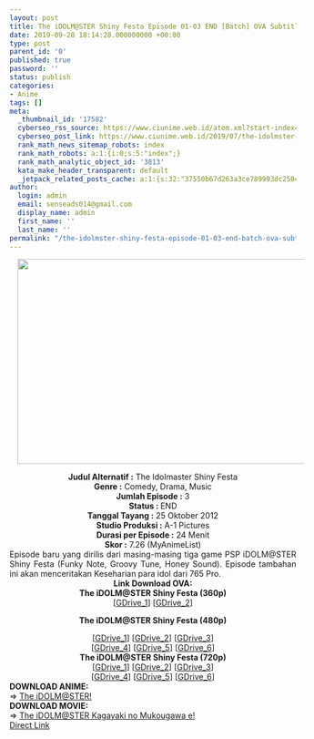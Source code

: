 ```yaml
---
layout: post
title: The iDOLM@STER Shiny Festa Episode 01-03 END [Batch] OVA Subtitle Indonesia
date: 2019-09-28 18:14:28.000000000 +00:00
type: post
parent_id: '0'
published: true
password: ''
status: publish
categories:
- Anime
tags: []
meta:
  _thumbnail_id: '17582'
  cyberseo_rss_source: https://www.ciunime.web.id/atom.xml?start-index=2851&max-results=150
  cyberseo_post_link: https://www.ciunime.web.id/2019/07/the-idolmster-shiny-festa-episode-01-03.html
  rank_math_news_sitemap_robots: index
  rank_math_robots: a:1:{i:0;s:5:"index";}
  rank_math_analytic_object_id: '3813'
  kata_make_header_transparent: default
  _jetpack_related_posts_cache: a:1:{s:32:"37550b67d263a3ce789993dc25046c5f";a:2:{s:7:"expires";i:1651317733;s:7:"payload";a:0:{}}}
author:
  login: admin
  email: senseads014@gmail.com
  display_name: admin
  first_name: ''
  last_name: ''
permalink: "/the-idolmster-shiny-festa-episode-01-03-end-batch-ova-subtitle-indonesia/"
---
```

<div class="separator" style="clear: both; text-align: center;"><a href="https://1.bp.blogspot.com/-C_COiS-WUnM/XTS8TtHGsyI/AAAAAAAAcTs/aRdOyqNyQ_sGCp120C-bfw13MU73fBZZgCLcBGAs/s1600/The%2BiDOLM%2540STER%2BShiny%2BFesta.jpg" imageanchor="1" style="margin-left: 1em; margin-right: 1em;"><img border="0" data-original-height="720" data-original-width="1280" height="360" src="{{ site.baseurl }}/assets/2019/09/The%2BiDOLM%2540STER%2BShiny%2BFesta.jpg" width="640" /></a></div>
<p>
<div style="text-align: center;"><b>Judul</b><b><b> Alternatif</b> :</b> The Idolmaster Shiny Festa</div>
<div style="text-align: center;"><b><b>Genre :</b></b> Comedy, Drama, Music</div>
<div style="text-align: center;"><b>Jumlah Episode :</b> 3<br /><b>Status :&nbsp;</b>END<br /><b>Tanggal Tayang :</b> 25 Oktober 2012<br /><b>Studio Produksi :</b> A-1 Pictures<br /><b>Durasi per Episode :</b> 24 Menit</div>
<div style="text-align: center;"><b>Skor :</b> 7.26 (MyAnimeList)</div>
<div style="text-align: center;"></div>
<div style="text-align: justify;"><span class="isi">Episode baru yang dirilis dari masing-masing tiga game PSP iDOLM@STER Shiny Festa (Funky Note, Groovy Tune, Honey Sound). Episode tambahan ini akan menceritakan Keseharian para idol dari 765 Pro.</span></div>
<div style="text-align: justify;"></div>
<div style="text-align: justify;"></div>
<div style="text-align: center;"><b>Link Download OVA:</b></div>
<div style="text-align: center;">
<div style="text-align: center;"><b>The iDOLM@STER Shiny Festa (360p)</b></div>
<div style="text-align: center;">[<a href="https://drive.google.com/uc?export=download&amp;id=1BH_fpb0nAc559aOxunJxlHv_3qeb3LRc" target="_blank" rel="noopener">GDrive_1</a>] [<a href="https://drive.google.com/uc?export=download&amp;id=1qKim22Obb6gY7dcx90oWh6kIJem1mgTq" target="_blank" rel="noopener">GDrive_2</a>]</div>
<div style="text-align: center;"></div>
<p><b>The iDOLM@STER Shiny Festa (480p)</b></div>
<div style="text-align: center;">[<a href="https://drive.google.com/uc?id=1MX7UUmWRuo2P71hZlU3N4ldX1whW8sB_" target="_blank" rel="noopener">GDrive_1</a>] [<a href="https://drive.google.com/uc?id=1Mui6hXmuNaCzqWs9ipEKD39TSAciCx3g" target="_blank" rel="noopener">GDrive_2</a>] [<a href="https://drive.google.com/uc?export=download&amp;id=1yL8gzoPIHSzw64BraXTCJ38NPfG8cyNS" target="_blank" rel="noopener">GDrive_3</a>]<br />[<a href="https://drive.google.com/uc?export=download&amp;id=1AMvOqLy3omxQBRBu5iv1ewvsiSpaBbpf" target="_blank" rel="noopener">GDrive_4</a>] [<a href="https://drive.google.com/uc?export=download&amp;id=1Nj5pkjdKad0dTBWF_rP11FcB2VwbyvHk" target="_blank" rel="noopener">GDrive_5</a>] [<a href="https://drive.google.com/uc?export=download&amp;id=1lgWVaQul8H6h4Z5JdHZKWh03R6_vAJbk" target="_blank" rel="noopener">GDrive_6</a>]</div>
<div style="text-align: center;"><b>The iDOLM@STER Shiny Festa (720p)</b><br />[<a href="http://drive.google.com/uc?id=1yGYnNsAU77DHXSP2rzJWfcW9ziY5V0fe" target="_blank" rel="noopener">GDrive_1</a>] [<a href="https://drive.google.com/uc?export=download&amp;id=17C5-fOb-EBVpVjkFejWysn6Ck3r6RUF3" target="_blank" rel="noopener">GDrive_2</a>] [<a href="https://drive.google.com/uc?export=download&amp;id=1kKu5MTA-esJK9M4zTdRd93uPzP8cahYo" target="_blank" rel="noopener">GDrive_3</a>]<br />[<a href="https://drive.google.com/uc?export=download&amp;id=1d5CwPaXK6iOFfO_2Q392qgcaevk3sXKx" target="_blank" rel="noopener">GDrive_4</a>] [<a href="https://drive.google.com/uc?export=download&amp;id=1Z6pLbwPT9WAUtDVKt35Xf0TxXMhL49rB" target="_blank" rel="noopener">GDrive_5</a>] [<a href="https://drive.google.com/uc?export=download&amp;id=170zaWNG1V-coZVS6ocWfElKK5FUsO0c6" target="_blank" rel="noopener">GDrive_6</a>]
<div style="text-align: left;"></div>
<div style="text-align: left;"></div>
<div style="text-align: left;"><b>DOWNLOAD ANIME:</b></div>
<div style="text-align: left;"></div>
<div style="text-align: left;">=&gt;&nbsp;<span style="text-align: center;"><a href="https://www.ciunime.com/2019/01/the-idolmster-episode-01-25-end-4-ova.html" target="_blank" rel="noopener">The iDOLM@STER!</a></span></div>
<div style="text-align: left;"></div>
<div style="text-align: left;"><b>DOWNLOAD MOVIE:</b></div>
<div style="text-align: left;"></div>
<div style="text-align: left;">=&gt;&nbsp;<span style="text-align: center;"><a href="https://www.ciunime.com/2019/01/the-idolmster-kagayaki-no-mukougawa-e.html" target="_blank" rel="noopener">The iDOLM@STER Kagayaki no Mukougawa e!</a></span></div>
<div style="text-align: left;"></div>
</div>
<link rel="stylesheet" href="https://cdnjs.cloudflare.com/ajax/libs/font-awesome/4.7.0/css/font-awesome.min.css" />
<div class="divbtn"> <a href="https://handymansurrender.com/fihup8buzv?key=94550f7ce39444073321dde3b8782f97" class="btn"><i class="fa fa-download"></i> Direct Link</a> </div>
